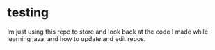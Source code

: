 # testing
Im just using this repo to store and look back at the code I made while learning java, and how to update and edit repos.
